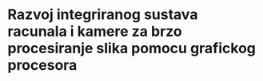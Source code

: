 # Razvoj integriranog sustava racunala i kamere za brzo procesiranje slika pomocu grafickog procesora
